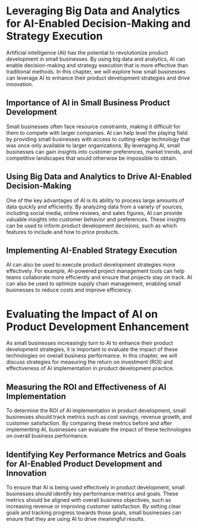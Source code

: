 Leveraging Big Data and Analytics for AI-Enabled Decision-Making and Strategy Execution
====================================================================================================================================================

Artificial intelligence (AI) has the potential to revolutionize product development in small businesses. By using big data and analytics, AI can enable decision-making and strategy execution that is more effective than traditional methods. In this chapter, we will explore how small businesses can leverage AI to enhance their product development strategies and drive innovation.

Importance of AI in Small Business Product Development
------------------------------------------------------

Small businesses often face resource constraints, making it difficult for them to compete with larger companies. AI can help level the playing field by providing small businesses with access to cutting-edge technology that was once only available to larger organizations. By leveraging AI, small businesses can gain insights into customer preferences, market trends, and competitive landscapes that would otherwise be impossible to obtain.

Using Big Data and Analytics to Drive AI-Enabled Decision-Making
----------------------------------------------------------------

One of the key advantages of AI is its ability to process large amounts of data quickly and efficiently. By analyzing data from a variety of sources, including social media, online reviews, and sales figures, AI can provide valuable insights into customer behavior and preferences. These insights can be used to inform product development decisions, such as which features to include and how to price products.

Implementing AI-Enabled Strategy Execution
------------------------------------------

AI can also be used to execute product development strategies more effectively. For example, AI-powered project management tools can help teams collaborate more efficiently and ensure that projects stay on track. AI can also be used to optimize supply chain management, enabling small businesses to reduce costs and improve efficiency.

Evaluating the Impact of AI on Product Development Enhancement
=========================================================================

As small businesses increasingly turn to AI to enhance their product development strategies, it is important to evaluate the impact of these technologies on overall business performance. In this chapter, we will discuss strategies for measuring the return on investment (ROI) and effectiveness of AI implementation in product development practice.

Measuring the ROI and Effectiveness of AI Implementation
--------------------------------------------------------

To determine the ROI of AI implementation in product development, small businesses should track metrics such as cost savings, revenue growth, and customer satisfaction. By comparing these metrics before and after implementing AI, businesses can evaluate the impact of these technologies on overall business performance.

Identifying Key Performance Metrics and Goals for AI-Enabled Product Development and Innovation
-----------------------------------------------------------------------------------------------

To ensure that AI is being used effectively in product development, small businesses should identify key performance metrics and goals. These metrics should be aligned with overall business objectives, such as increasing revenue or improving customer satisfaction. By setting clear goals and tracking progress towards those goals, small businesses can ensure that they are using AI to drive meaningful results.
